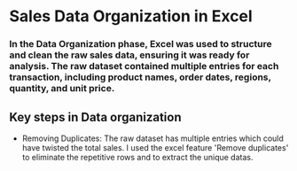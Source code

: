 # Sales Data Organization in Excel
### In the Data Organization phase, Excel was used to structure and clean the raw sales data, ensuring it was ready for analysis. The raw dataset contained multiple entries for each transaction, including product names, order dates, regions, quantity, and unit price.
## Key steps in Data organization
- Removing Duplicates: The raw dataset has multiple entries which could have twisted the total sales. I used the excel feature 'Remove duplicates' to eliminate the repetitive rows and to extract the unique datas.
